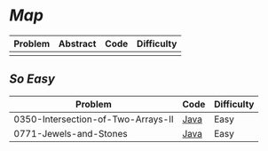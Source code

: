 # *Map*

|Problem|Abstract|Code|Difficulty|
| --- | --- | --- | --- |
|||[](./LeetCode/Java/-_-/src)||

## *So Easy*
|Problem|Code|Difficulty|
| --- | --- | --- |
|0350-Intersection-of-Two-Arrays-II|[Java](./LeetCode/Java/0350-Intersection-of-Two-Arrays-II/src)|Easy|
|0771-Jewels-and-Stones|[Java](./LeetCode/Java/0771-Jewels-and-Stones/src)|Easy|
